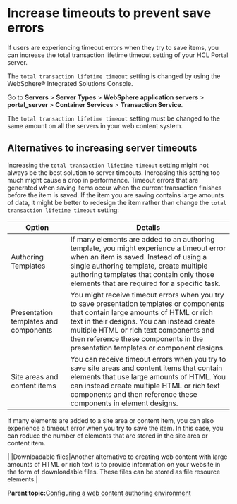 # Increase timeouts to prevent save errors

If users are experiencing timeout errors when they try to save items, you can increase the total transaction lifetime timeout setting of your HCL Portal server.

The `total transaction lifetime timeout` setting is changed by using the WebSphere® Integrated Solutions Console.

Go to **Servers** \> **Server Types** \> **WebSphere application servers** \> **portal\_server** \> **Container Services** \> **Transaction Service**.

The `total transaction lifetime timeout` setting must be changed to the same amount on all the servers in your web content system.

## Alternatives to increasing server timeouts

Increasing the `total transaction lifetime timeout` setting might not always be the best solution to server timeouts. Increasing this setting too much might cause a drop in performance. Timeout errors that are generated when saving items occur when the current transaction finishes before the item is saved. If the item you are saving contains large amounts of data, it might be better to redesign the item rather than change the `total transaction lifetime timeout` setting:

|Option|Details|
|------|-------|
|Authoring Templates|If many elements are added to an authoring template, you might experience a timeout error when an item is saved. Instead of using a single authoring template, create multiple authoring templates that contain only those elements that are required for a specific task.|
|Presentation templates and components|You might receive timeout errors when you try to save presentation templates or components that contain large amounts of HTML or rich text in their designs. You can instead create multiple HTML or rich text components and then reference these components in the presentation templates or component designs.|
|Site areas and content items|You can receive timeout errors when you try to save site areas and content items that contain elements that use large amounts of HTML. You can instead create multiple HTML or rich text components and then reference these components in element designs.

 If many elements are added to a site area or content item, you can also experience a timeout error when you try to save the item. In this case, you can reduce the number of elements that are stored in the site area or content item.

|
|Downloadable files|Another alternative to creating web content with large amounts of HTML or rich text is to provide information on your website in the form of downloadable files. These files can be stored as file resource elements.|

**Parent topic:**[Configuring a web content authoring environment](../wcm/wcm_install_cfgauthoring.md)

